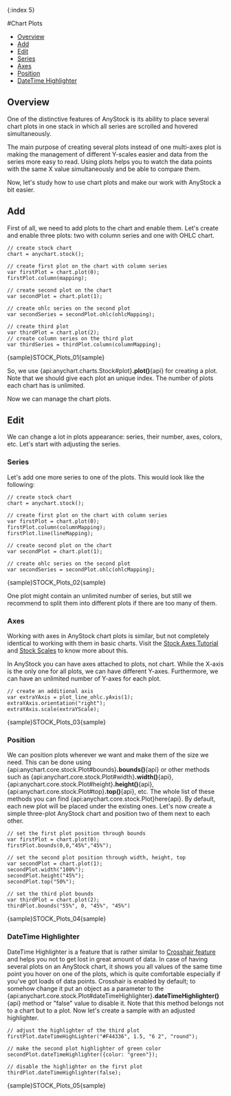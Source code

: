 {:index 5}

#Chart Plots

* [Overview](#overview)
* [Add](#add)
* [Edit](#edit)
 * [Series](#series)
 * [Axes](#axes)
 * [Position](#position)
 * [DateTime Highlighter](#datetime_highlighter)

## Overview

One of the distinctive features of AnyStock is its ability to place several chart plots in one stack in which all series are scrolled and hovered simultaneously.

The main purpose of creating several plots instead of one multi-axes plot is making the management of different Y-scales easier and data from the series more easy to read. Using plots helps you to watch the data points with the same X value simultaneously and be able to compare them.

Now, let's study how to use chart plots and make our work with AnyStock a bit easier.

## Add

First of all, we need to add plots to the chart and enable them. Let's create and enable three plots: two with column series and one with OHLC chart.

```
// create stock chart
chart = anychart.stock();

// create first plot on the chart with column series
var firstPlot = chart.plot(0);
firstPlot.column(mapping);

// create second plot on the chart
var secondPlot = chart.plot(1);

// create ohlc series on the second plot
var secondSeries = secondPlot.ohlc(ohlcMapping);

// create third plot
var thirdPlot = chart.plot(2);
// create column series on the third plot
var thirdSeries = thirdPlot.column(columnMapping);
```

{sample}STOCK\_Plots\_01{sample}

So, we use {api:anychart.charts.Stock#plot}**.plot()**{api} for creating a plot. Note that we should give each plot an unique index. The number of plots each chart has is unlimited.

Now we can manage the chart plots.

## Edit

We can change a lot in plots appearance: series, their number, axes, colors, etc. Let's start with adjusting the series.

### Series

Let's add one more series to one of the plots. This would look like the following:

```
// create stock chart
chart = anychart.stock();

// create first plot on the chart with column series
var firstPlot = chart.plot(0);
firstPlot.column(columnMapping);
firstPlot.line(lineMapping);

// create second plot on the chart
var secondPlot = chart.plot(1);

// create ohlc series on the second plot
var secondSeries = secondPlot.ohlc(ohlcMapping);
```

{sample}STOCK\_Plots\_02{sample}

One plot might contain an unlimited number of series, but still we recommend to split them into different plots if there are too many of them.

### Axes 

Working with axes in AnyStock chart plots is similar, but not completely identical to working with them in basic charts. Visit the [Stock Axes Tutorial](Axes) and [Stock Scales](Scales) to know more about this.

In AnyStock you can have axes attached to plots, not chart. While the X-axis is the only one for all plots, we can have different Y-axes. Furthermore, we can have an unlimited number of Y-axes for each plot. 

```
// create an additional axis
var extraYAxis = plot_line_ohlc.yAxis(1);
extraYAxis.orientation("right");
extraYAxis.scale(extraYScale);
```

{sample}STOCK\_Plots\_03{sample}

### Position

We can position plots wherever we want and make them of the size we need. This can be done using {api:anychart.core.stock.Plot#bounds}**.bounds()**{api} or other methods such as {api:anychart.core.stock.Plot#width}**.width()**{api}, {api:anychart.core.stock.Plot#height}**.height()**{api}, {api:anychart.core.stock.Plot#top}**.top()**{api}, etc. The whole list of these methods you can find {api:anychart.core.stock.Plot}here{api}. By default, each new plot will be placed under the existing ones. Let's now create a simple three-plot AnyStock chart and position two of them next to each other.

```
// set the first plot position through bounds
var firstPlot = chart.plot(0);
firstPlot.bounds(0,0,"45%","45%");

// set the second plot position through width, height, top
var secondPlot = chart.plot(1);
secondPlot.width("100%");
secondPlot.height("45%");
secondPlot.top("50%");

// set the third plot bounds
var thirdPlot = chart.plot(2);
thirdPlot.bounds("55%", 0, "45%", "45%")
```

{sample}STOCK\_Plots\_04{sample}

### DateTime Highlighter

DateTime Highlighter is a feature that is rather similar to [Crosshair feature](../Axes_and_Grids/Crosshair) and helps you not to get lost in great amount of data. In case of having several plots on an AnyStock chart, it shows you all values of the same time point you hover on one of the plots, which is quite comfortable especially if you've got loads of data points. Crosshair is enabled by default; to somehow change it put an object as a parameter to the {api:anychart.core.stock.Plot#dateTimeHighlighter}**.dateTimeHighlighter()**{api} method or "false" value to disable it. Note that this method belongs not to a chart but to a plot. Now let's create a sample with an adjusted highlighter.

```
// adjust the highlighter of the third plot
firstPlot.dateTimeHighLighter("#F44336", 1.5, "6 2", "round");

// make the second plot highlighter of green color
secondPlot.dateTimeHighlighter({color: "green"});

// disable the highlighter on the first plot
thirdPlot.dateTimeHighlighter(false);
```

{sample}STOCK\_Plots\_05{sample}